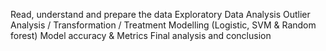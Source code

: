 Read, understand and prepare the data
Exploratory Data Analysis
Outlier Analysis / Transformation / Treatment
Modelling (Logistic, SVM & Random forest)
Model accuracy & Metrics
Final analysis and conclusion
